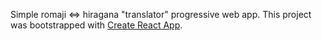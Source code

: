 Simple romaji <=> hiragana "translator" progressive web app.
This project was bootstrapped with [Create React App](https://github.com/facebook/create-react-app).

